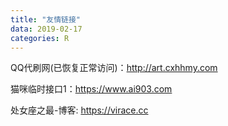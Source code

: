 ```yaml
---
title: "友情链接"
data: 2019-02-17
categories: R
---
```


QQ代刷网(已恢复正常访问)：<http://art.cxhhmy.com>

猫咪临时接口1：<https://www.ai903.com>

处女座之最-博客: <https://virace.cc>
